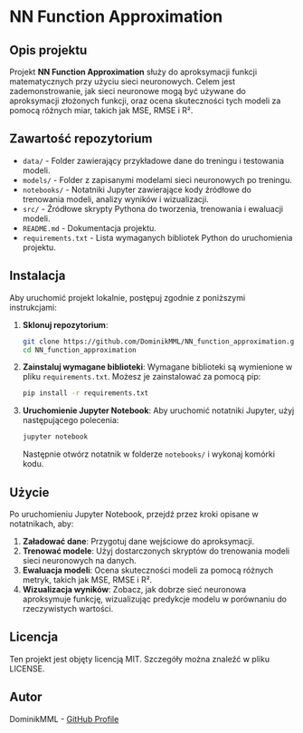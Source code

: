 # **NN Function Approximation**

## **Opis projektu**

Projekt **NN Function Approximation** służy do aproksymacji funkcji matematycznych przy użyciu sieci neuronowych. Celem jest zademonstrowanie, jak sieci neuronowe mogą być używane do aproksymacji złożonych funkcji, oraz ocena skuteczności tych modeli za pomocą różnych miar, takich jak MSE, RMSE i R².

## **Zawartość repozytorium**

- `data/` - Folder zawierający przykładowe dane do treningu i testowania modeli.
- `models/` - Folder z zapisanymi modelami sieci neuronowych po treningu.
- `notebooks/` - Notatniki Jupyter zawierające kody źródłowe do trenowania modeli, analizy wyników i wizualizacji.
- `src/` - Źródłowe skrypty Pythona do tworzenia, trenowania i ewaluacji modeli.
- `README.md` - Dokumentacja projektu.
- `requirements.txt` - Lista wymaganych bibliotek Python do uruchomienia projektu.

## **Instalacja**

Aby uruchomić projekt lokalnie, postępuj zgodnie z poniższymi instrukcjami:

1. **Sklonuj repozytorium**:
    ```bash
    git clone https://github.com/DominikMML/NN_function_approximation.git
    cd NN_function_approximation
    ```

2. **Zainstaluj wymagane biblioteki**:
    Wymagane biblioteki są wymienione w pliku `requirements.txt`. Możesz je zainstalować za pomocą pip:
    ```bash
    pip install -r requirements.txt
    ```

3. **Uruchomienie Jupyter Notebook**:
    Aby uruchomić notatniki Jupyter, użyj następującego polecenia:
    ```bash
    jupyter notebook
    ```
    Następnie otwórz notatnik w folderze `notebooks/` i wykonaj komórki kodu.

## **Użycie**

Po uruchomieniu Jupyter Notebook, przejdź przez kroki opisane w notatnikach, aby:

1. **Załadować dane**: Przygotuj dane wejściowe do aproksymacji.
2. **Trenować modele**: Użyj dostarczonych skryptów do trenowania modeli sieci neuronowych na danych.
3. **Ewaluacja modeli**: Ocena skuteczności modeli za pomocą różnych metryk, takich jak MSE, RMSE i R².
4. **Wizualizacja wyników**: Zobacz, jak dobrze sieć neuronowa aproksymuje funkcję, wizualizując predykcje modelu w porównaniu do rzeczywistych wartości.

## **Licencja**

Ten projekt jest objęty licencją MIT. Szczegóły można znaleźć w pliku LICENSE.

## **Autor**

DominikMML - [GitHub Profile](https://github.com/DominikMML)
